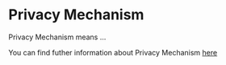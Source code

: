 <!--This entry points to "Privacy algorithm" too.-->

# Privacy Mechanism

Privacy Mechanism means ...

You can find futher information about Privacy Mechanism [here](../T3.5/privacy_algorithm.md)

